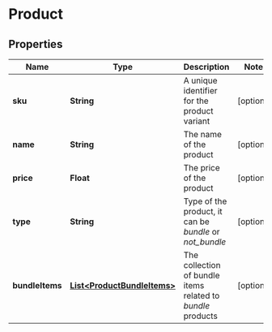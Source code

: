 

# Product

## Properties

Name | Type | Description | Notes
------------ | ------------- | ------------- | -------------
**sku** | **String** | A unique identifier for the product variant |  [optional]
**name** | **String** | The name of the product |  [optional]
**price** | **Float** | The price of the product |  [optional]
**type** | **String** | Type of the product, it can be *bundle* or *not_bundle* |  [optional]
**bundleItems** | [**List&lt;ProductBundleItems&gt;**](ProductBundleItems.md) | The collection of bundle items related to *bundle* products |  [optional]




